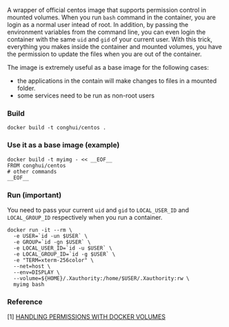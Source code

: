 A wrapper of official centos image that supports permission control in mounted volumes. When you run `bash` command in the container, you are login as a normal user intead of root. In addition, by passing the environment variables from the command line, you can even login the container with the same `uid` and `gid` of your current user. With this trick, everything you makes inside the container and mounted volumes, you have the permission to update the files when you are out of the container.

The image is extremely useful as a base image for the following cases:
- the applications in the contain will make changes to files in a mounted folder.
- some services need to be run as non-root users

### Build

```
docker build -t conghui/centos .
```

### Use it as a base image (example)

```
docker build -t myimg - << __EOF__
FROM conghui/centos
# other commands
__EOF__
```

### Run (important)
You need to pass your current `uid` and `gid` to `LOCAL_USER_ID` and `LOCAL_GROUP_ID` respectively when you run a container.

```
docker run -it --rm \
  -e USER=`id -un $USER` \
  -e GROUP=`id -gn $USER` \
  -e LOCAL_USER_ID=`id -u $USER` \
  -e LOCAL_GROUP_ID=`id -g $USER` \
  -e "TERM=xterm-256color" \
  --net=host \
  --env=DISPLAY \
  --volume=${HOME}/.Xauthority:/home/$USER/.Xauthority:rw \
  myimg bash
```

### Reference
[1] [HANDLING PERMISSIONS WITH DOCKER VOLUMES](https://denibertovic.com/posts/handling-permissions-with-docker-volumes/)
